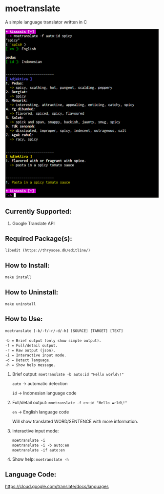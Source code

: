 # moetranslate
A simple language translator written in C


![](screenshots/ss1.png)

## Currently Supported:
1. Google Translate API

## Required Package(s):

```
libedit (https://thrysoee.dk/editline/)
```

## How to Install:

```
make install
```

## How to Uninstall:

```
make uninstall
```

## How to Use:

```
moetranslate [-b/-f/-r/-d/-h] [SOURCE] [TARGET] [TEXT]

-b = Brief output (only show simple output).
-f = Full/detail output.
-r = Raw output (json).
-i = Interactive input mode.
-d = Detect language.
-h = Show help message.
```


1. Brief output:
	`moetranslate -b auto:id "Hello world\!"`

	`auto` -> automatic detection

	`id`   -> Indonesian language code
2. Full/detail output:
	`moetranslate -f en:id "Hello wrld\!"`

	`en`   -> English language code

	Will show translated WORD/SENTENCE with more information.
3. Interactive input mode:
	```
	moetranslate -i
	moetranslate -i -b auto:en
	moetranslate -if auto:en
	```
4. Show help:
	`moetranslate -h`

## Language Code:
https://cloud.google.com/translate/docs/languages

